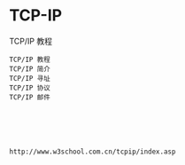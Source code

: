 # TCP-IP


TCP/IP 教程

    TCP/IP 教程
    TCP/IP 简介
    TCP/IP 寻址
    TCP/IP 协议
    TCP/IP 邮件
    
    
    
    
    
    
    http://www.w3school.com.cn/tcpip/index.asp
